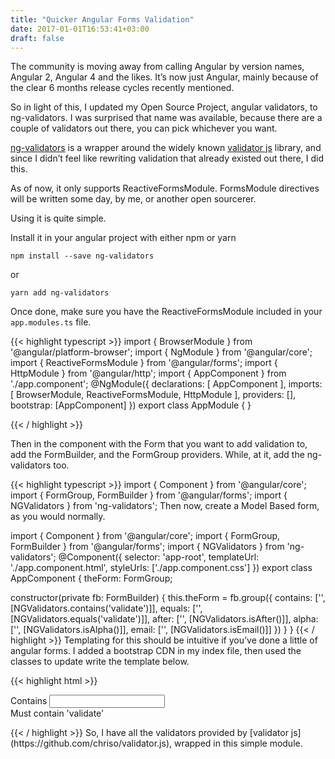 ```yaml
---
title: "Quicker Angular Forms Validation"
date: 2017-01-01T16:53:41+03:00
draft: false
---
```


The community is moving away from calling Angular by version names, Angular 2, Angular 4 and the likes. It’s now just Angular, mainly because of the clear 6 months release cycles recently mentioned.

So in light of this, I updated my Open Source Project, angular validators, to ng-validators. I was surprised that name was available, because there are a couple of validators out there, you can pick whichever you want.

[ng-validators](https://github.com/gangachris/ng-validators) is a wrapper around the widely known [validator js](https://github.com/chriso/validator.js) library, and since I didn’t feel like rewriting validation that already existed out there, I did this.

As of now, it only supports ReactiveFormsModule. FormsModule directives will be written some day, by me, or another open sourcerer.

Using it is quite simple.

Install it in your angular project with either npm or yarn
```
npm install --save ng-validators
```
or
```
yarn add ng-validators
```
Once done, make sure you have the ReactiveFormsModule included in your `app.modules.ts` file.

{{< highlight typescript >}}
import { BrowserModule } from '@angular/platform-browser';
import { NgModule } from '@angular/core';
import { ReactiveFormsModule } from '@angular/forms';
import { HttpModule } from '@angular/http';
import { AppComponent } from './app.component';
@NgModule({
  declarations: [
    AppComponent
  ],
  imports: [
    BrowserModule,
    ReactiveFormsModule,
    HttpModule
  ],
  providers: [],
  bootstrap: [AppComponent]
})
export class AppModule { }

{{< / highlight >}}

Then in the component with the Form that you want to add validation to, add the FormBuilder, and the FormGroup providers. While, at it, add the ng-validators too.

{{< highlight typescript >}}
import { Component } from '@angular/core';
import { FormGroup, FormBuilder } from '@angular/forms';
import { NGValidators } from 'ng-validators';
Then now, create a Model Based form, as you would normally.

import { Component } from '@angular/core';
import { FormGroup, FormBuilder } from '@angular/forms';
import { NGValidators } from 'ng-validators';
@Component({
  selector: 'app-root',
  templateUrl: './app.component.html',
  styleUrls: ['./app.component.css']
})
export class AppComponent {
  theForm: FormGroup;

  constructor(private fb: FormBuilder) {
    this.theForm = fb.group({
      contains: ['', [NGValidators.contains('validate')]],
      equals: ['', [NGValidators.equals('validate')]],
      after: ['', [NGValidators.isAfter()]],
      alpha: ['', [NGValidators.isAlpha()]],
      email: ['', [NGValidators.isEmail()]]
     })
  }
}
{{< / highlight >}}
Templating for this should be intuitive if you’ve done a little of angular forms. I added a bootstrap CDN in my index file, then used the classes to update write the template below.

{{< highlight html >}}
<div class="container" [style.margin-top.px]="30">
  <form [formGroup]="theForm" novalidate>
      <div class="col-md-4">
        <div class="form-group">
          <label class="form-control-label">Contains</label>
          <input type="text" class="form-control form-control-success" name="contains" formControlName="contains">
          <div class="form-control-feedback">
            <div class="alert alert-danger" *ngIf="theForm.controls.contains.errors?.contains">Must contain 'validate'</div>
          </div>
        </div>
      </div>
  </form>
</div>
{{< / highlight >}}
So, I have all the validators provided by [validator js](https://github.com/chriso/validator.js), wrapped in this simple module.

